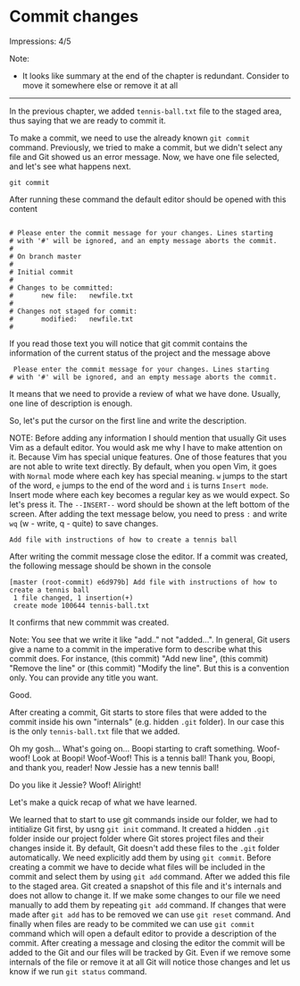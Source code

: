 # Commit changes

Impressions: 4/5

Note:
 - It looks like summary at the end of the chapter is redundant. Consider to move it somewhere else or remove it at all

---



In the previous chapter, we added `tennis-ball.txt` file to the staged area, thus saying that we are ready to commit it.

To make a commit, we need to use the already known `git commit` command. Previously, we tried to make a commit, but we didn't select any file and Git showed us an error message. Now, we have one file selected, and let's see what happens next.

```
git commit
```

After running these command the default editor should be opened with this content

```

# Please enter the commit message for your changes. Lines starting
# with '#' will be ignored, and an empty message aborts the commit.
#
# On branch master
#
# Initial commit
#
# Changes to be committed:
#       new file:   newfile.txt
#
# Changes not staged for commit:
#       modified:   newfile.txt
#
```

If you read those text you will notice that git commit contains the information of the current status of the project and the message above

```
 Please enter the commit message for your changes. Lines starting
# with '#' will be ignored, and an empty message aborts the commit.
```

It means that we need to provide a review of what we have done. Usually, one line of description is enough.

So, let's put the cursor on the first line and write the description.

NOTE: Before adding any information I should mention that usually Git uses Vim as a default editor. You would ask me why I have to make attention on it. Because Vim has special unique features. One of those features that you are not able to write text directly. By default, when you open Vim, it goes with `Normal` mode where each key has special meaning. `w` jumps to the start of the word, `e` jumps to the end of the word and `i` is turns `Insert mode`. Insert mode where each key becomes a regular key as we would expect. So let's press it. The `--INSERT--` word should be shown at the left bottom of the screen. After adding the text message below, you need to press `:` and write `wq` (w - write, q - quite) to save changes. 

```
Add file with instructions of how to create a tennis ball
```

After writing the commit message close the editor. If a commit was created, the following message should be shown in the console

```
[master (root-commit) e6d979b] Add file with instructions of how to create a tennis ball
 1 file changed, 1 insertion(+)
 create mode 100644 tennis-ball.txt
```

It confirms that new commmit was created.

Note: You see that we write it like "add.." not "added…". In general, Git users give a name to a commit in the imperative form to describe what this commit does. For instance, (this commit) "Add new line", (this commit) "Remove the line" or (this commit) "Modify the line". But this is a convention only. You can provide any title you want.

Good. 

After creating a commit, Git starts to store files that were added to the commit inside his own "internals" (e.g. hidden `.git` folder). In our case this is the only `tennis-ball.txt` file that we added.

Oh my gosh… What's going on… Boopi starting to craft something. Woof-woof! Look at Boopi! Woof-Woof! This is a tennis ball! Thank you, Boopi, and thank you, reader! Now Jessie has a new tennis ball!

Do you like it Jessie? Woof! Aliright!

Let's make a quick recap of what we have learned.

We learned that to start to use git commands inside our folder, we had to intitialize Git first, by usng `git init` command. It created a hidden `.git` folder inside our project folder where Git stores project files and their changes inside it. By default, Git doesn't add these files to the `.git` folder automatically. We need explicitly add them by using `git commit`. Before creating a commit we have to decide what files will be included in the commit and select them by using `git add` command. After we added this file to the staged area. Git created a snapshot of this file and it's internals and does not allow to change it. If we make some changes to our file we need manually to add them by repeating `git add` command. If changes that were made after `git add` has to be removed we can use `git reset` command. And finally when files are ready to be commited we can use `git commit` command which will open a default editor to provide a description of the commit. After creating a message and closing the editor the commit will be added to the Git and our files will be tracked by Git. Even if we remove some internals of the file or remove it at all Git will notice those changes and let us know if we run `git status` command.


